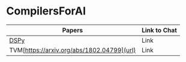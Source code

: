 # CompilersForAI

| Papers        | Link to Chat  |
| ------------- | ------------- |
| [DSPy]([url](https://arxiv.org/pdf/2310.03714))          | Link          |
| TVM[https://arxiv.org/abs/1802.04799](url)           | Link          |
